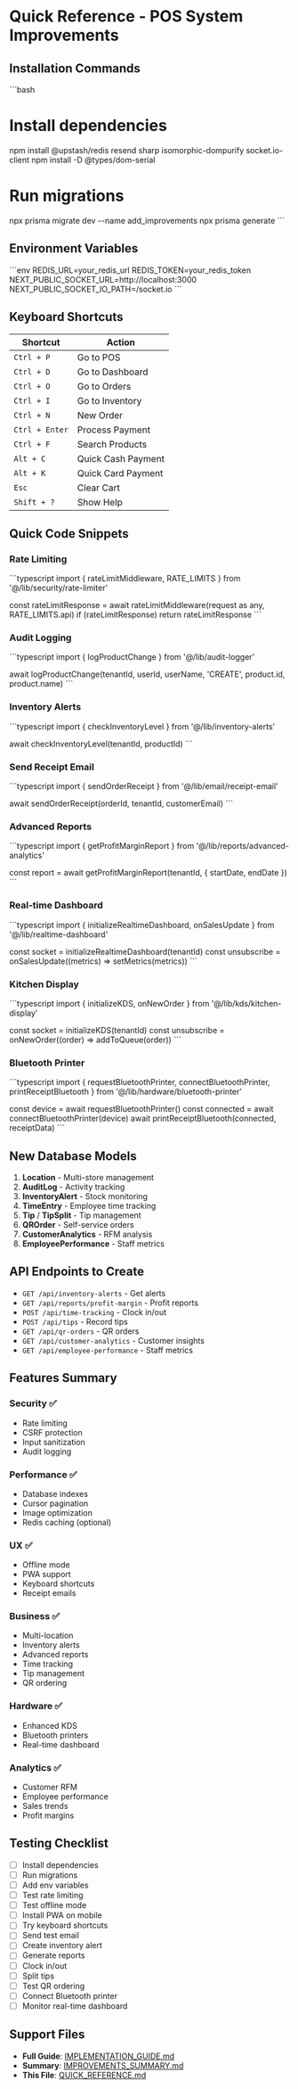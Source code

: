 # Quick Reference - POS System Improvements

## Installation Commands

\`\`\`bash
# Install dependencies
npm install @upstash/redis resend sharp isomorphic-dompurify socket.io-client
npm install -D @types/dom-serial

# Run migrations
npx prisma migrate dev --name add_improvements
npx prisma generate
\`\`\`

## Environment Variables

\`\`\`env
REDIS_URL=your_redis_url
REDIS_TOKEN=your_redis_token
NEXT_PUBLIC_SOCKET_URL=http://localhost:3000
NEXT_PUBLIC_SOCKET_IO_PATH=/socket.io
\`\`\`

## Keyboard Shortcuts

| Shortcut | Action |
|----------|--------|
| `Ctrl + P` | Go to POS |
| `Ctrl + D` | Go to Dashboard |
| `Ctrl + O` | Go to Orders |
| `Ctrl + I` | Go to Inventory |
| `Ctrl + N` | New Order |
| `Ctrl + Enter` | Process Payment |
| `Ctrl + F` | Search Products |
| `Alt + C` | Quick Cash Payment |
| `Alt + K` | Quick Card Payment |
| `Esc` | Clear Cart |
| `Shift + ?` | Show Help |

## Quick Code Snippets

### Rate Limiting
\`\`\`typescript
import { rateLimitMiddleware, RATE_LIMITS } from '@/lib/security/rate-limiter'

const rateLimitResponse = await rateLimitMiddleware(request as any, RATE_LIMITS.api)
if (rateLimitResponse) return rateLimitResponse
\`\`\`

### Audit Logging
\`\`\`typescript
import { logProductChange } from '@/lib/audit-logger'

await logProductChange(tenantId, userId, userName, 'CREATE', product.id, product.name)
\`\`\`

### Inventory Alerts
\`\`\`typescript
import { checkInventoryLevel } from '@/lib/inventory-alerts'

await checkInventoryLevel(tenantId, productId)
\`\`\`

### Send Receipt Email
\`\`\`typescript
import { sendOrderReceipt } from '@/lib/email/receipt-email'

await sendOrderReceipt(orderId, tenantId, customerEmail)
\`\`\`

### Advanced Reports
\`\`\`typescript
import { getProfitMarginReport } from '@/lib/reports/advanced-analytics'

const report = await getProfitMarginReport(tenantId, { startDate, endDate })
\`\`\`

### Real-time Dashboard
\`\`\`typescript
import { initializeRealtimeDashboard, onSalesUpdate } from '@/lib/realtime-dashboard'

const socket = initializeRealtimeDashboard(tenantId)
const unsubscribe = onSalesUpdate((metrics) => setMetrics(metrics))
\`\`\`

### Kitchen Display
\`\`\`typescript
import { initializeKDS, onNewOrder } from '@/lib/kds/kitchen-display'

const socket = initializeKDS(tenantId)
const unsubscribe = onNewOrder((order) => addToQueue(order))
\`\`\`

### Bluetooth Printer
\`\`\`typescript
import { requestBluetoothPrinter, connectBluetoothPrinter, printReceiptBluetooth } from '@/lib/hardware/bluetooth-printer'

const device = await requestBluetoothPrinter()
const connected = await connectBluetoothPrinter(device)
await printReceiptBluetooth(connected, receiptData)
\`\`\`

## New Database Models

1. **Location** - Multi-store management
2. **AuditLog** - Activity tracking
3. **InventoryAlert** - Stock monitoring
4. **TimeEntry** - Employee time tracking
5. **Tip** / **TipSplit** - Tip management
6. **QROrder** - Self-service orders
7. **CustomerAnalytics** - RFM analysis
8. **EmployeePerformance** - Staff metrics

## API Endpoints to Create

- `GET /api/inventory-alerts` - Get alerts
- `GET /api/reports/profit-margin` - Profit reports
- `POST /api/time-tracking` - Clock in/out
- `POST /api/tips` - Record tips
- `GET /api/qr-orders` - QR orders
- `GET /api/customer-analytics` - Customer insights
- `GET /api/employee-performance` - Staff metrics

## Features Summary

### Security ✅
- Rate limiting
- CSRF protection
- Input sanitization
- Audit logging

### Performance ✅
- Database indexes
- Cursor pagination
- Image optimization
- Redis caching (optional)

### UX ✅
- Offline mode
- PWA support
- Keyboard shortcuts
- Receipt emails

### Business ✅
- Multi-location
- Inventory alerts
- Advanced reports
- Time tracking
- Tip management
- QR ordering

### Hardware ✅
- Enhanced KDS
- Bluetooth printers
- Real-time dashboard

### Analytics ✅
- Customer RFM
- Employee performance
- Sales trends
- Profit margins

## Testing Checklist

- [ ] Install dependencies
- [ ] Run migrations
- [ ] Add env variables
- [ ] Test rate limiting
- [ ] Test offline mode
- [ ] Install PWA on mobile
- [ ] Try keyboard shortcuts
- [ ] Send test email
- [ ] Create inventory alert
- [ ] Generate reports
- [ ] Clock in/out
- [ ] Split tips
- [ ] Test QR ordering
- [ ] Connect Bluetooth printer
- [ ] Monitor real-time dashboard

## Support Files

- **Full Guide**: [IMPLEMENTATION_GUIDE.md](IMPLEMENTATION_GUIDE.md)
- **Summary**: [IMPROVEMENTS_SUMMARY.md](IMPROVEMENTS_SUMMARY.md)
- **This File**: [QUICK_REFERENCE.md](QUICK_REFERENCE.md)

